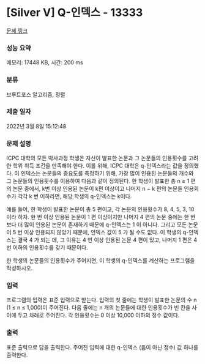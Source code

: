 # [Silver V] Q-인덱스 - 13333 

[문제 링크](https://www.acmicpc.net/problem/13333) 

### 성능 요약

메모리: 17448 KB, 시간: 200 ms

### 분류

브루트포스 알고리즘, 정렬

### 제출 일자

2022년 3월 8일 15:12:48

### 문제 설명

<p>ICPC 대학의 모든 박사과정 학생은 자신이 발표한 논문과 그 논문들의 인용횟수를 고려한 학위 취득 조건을 만족해야 한다. 이를 위해, ICPC 대학은 q-인덱스라는 값을 정의했다. 이 인덱스는 논문들의 중요도를 측정하기 위해, 가장 많이 인용된 논문들의 개수와 그 논문들의 인용횟수를 이용하여 다음과 같이 정의된다. 한 학생이 발표한 총 n ≥ 1 편의 논문 중에서, k번 이상 인용된 논문이 k편 이상이고 나머지 n − k 편의 논문들 인용회수가 각각 k 번 이하라면, 해당 학생의 q-인덱스는 k이다.</p>

<p>예를 들어, 한 학생이 발표한 논문이 총 5 편이고, 각 논문의 인용횟수가 8, 4, 5, 3, 10 이라 하자. 한 번 이상 인용된 논문이 1 편 이상이지만 나머지 4 편의 논문 중에는 한 번 보다 더 많이 인용된 논문이 존재하기 때문에 q-인덱스는 1 이 아니다. 그리고 모든 논문이 5 번 이상 인용되지 않았기 때문에, 인덱스 값이 5 가 될 수도 없다. 이 학생의 q-인덱스는 결국 4 가 되는 데, 그 이유는 4 번 이상 인용된 논문 4 편이 있고, 나머지 1 편은 4 번 이하의 인용횟수를 갖기 때문이다.</p>

<p>한 학생의 논문들의 인용횟수가 주어지면, 이 학생의 q-인덱스를 계산하는 프로그램을 작성하시오.</p>

### 입력 

 <p>프로그램의 입력은 표준 입력으로 받는다. 입력의 첫 줄에는 학생이 발표한 논문의 수 n (1 ≤ n ≤ 1,000)이 주어진다. 다음 줄에는 n 개의 논문들에 대한 인용횟수가 빈 칸을 사이에 두고 차례로 주어진다. 각 인용횟수는 0 이상 10,000 이하의 정수 값이다.</p>

### 출력 

 <p>표준 출력으로 답을 출력한다. 주어진 입력에 대한 q-인덱스 (음이 아닌 정수) 값 하나를 출력한다.</p>

